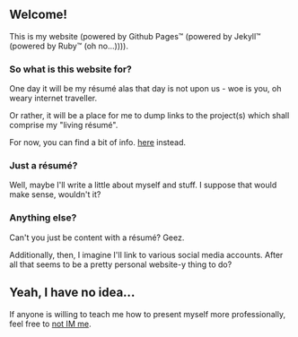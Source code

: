 ## Welcome!

This is my website (powered by Github Pages™ (powered by Jekyll™ (powered by Ruby™ (oh no...)))).

### So what is this website for?

One day it will be my résumé alas that day is not upon us - woe is you, oh weary internet traveller.

Or rather, it will be a place for me to dump links to the project(s) which shall comprise my "living résumé".

For now, you can find a bit of info. [here](https://thepond.xyz) instead.

### Just a résumé?

Well, maybe I'll write a little about myself and stuff. I suppose that would make sense, wouldn't it?

### Anything else?

Can't you just be content with a résumé? Geez.

Additionally, then, I imagine I'll link to various social media accounts. After all that seems to be a pretty personal website-y thing to do?

## Yeah, I have no idea...

If anyone is willing to teach me how to present myself more professionally, feel free to [not IM me](mailto:sustained@thepond.xyz).
